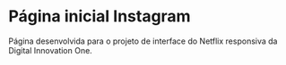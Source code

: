 # Página inicial Instagram

Página desenvolvida para o projeto de interface do Netflix responsiva da Digital Innovation One.

